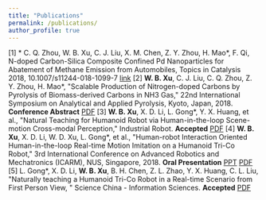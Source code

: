 ```yaml
---
title: "Publications"
permalink: /publications/
author_profile: true
---
```

\[1\] * C. Q. Zhou, W. B. Xu, C. J. Liu, X. M. Chen, Z. Y. Zhou, H. Mao*, F. Qi, N-doped Carbon-Silica Composite Confined Pd Nanoparticles for Abatement of Methane Emission from Automobiles, Topics in Catalysis 2018, 10.1007/s11244-018-1099-7 [link]( http://link.springer.com/article/10.1007/s11244-018-1099-7)
\[2\] **W. B. Xu**, C. J. Liu, C. Q. Zhou, Z. Y. Zhou, H. Mao*, "Scalable Production of Nitrogen-doped Carbons by Pyrolysis of Biomass-derived Carbons in NH3 Gas," 22nd International Symposium on Analytical and Applied Pyrolysis, Kyoto, Japan, 2018. **Conference Abstract** [PDF](https://Wenbin-Xu.github.io/files/Pyro2018_Poster.pdf) 
\[3\] **W. B. Xu**, X. D. Li, L. Gong*, Y. X. Huang, et al., "Natural Teaching for Humanoid Robot via Human-in-the-loop Scene-motion Cross-modal Perception," Industrial Robot. **Accepted** [PDF](https://Wenbin-Xu.github.io/files/Manuscript_Industrial_Robot.pdf)
\[4\] **W. B. Xu**, X. D. Li, W. D. Xu, L. Gong*, et al., "Human-robot Interaction Oriented Human-in-the-loop Real-time Motion Imitation on a Humanoid Tri-Co Robot," 3rd International Conference on Advanced Robotics and Mechatronics (ICARM), NUS, Singapore, 2018. **Oral Presentation** [PPT](https://Wenbin-Xu.github.io/files/ICARM_PPT.pdf) [PDF](https://Wenbin-Xu.github.io/files/ICARM2018.pdf)
\[5\] L. Gong*, X. D. Li, **W. B. Xu**, B. H. Chen, Z. L. Zhao, Y. X. Huang, C. L. Liu, "Naturally teaching a Humanoid Tri-Co Robot in a Real-time Scenario from First Person View, " Science China - Information Sciences. **Accepted** [PDF](https://Wenbin-Xu.github.io/files/Manuscript_scis.pdf)
